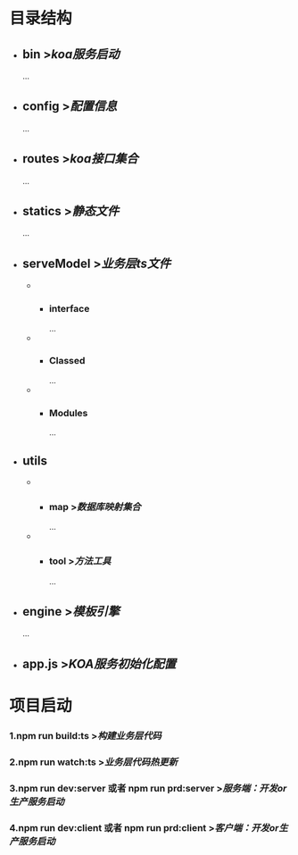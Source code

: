 
# 目录结构
* ## bin	  >*koa服务启动*
    ... 
* ## config    >*配置信息*
    ...
* ## routes     >*koa接口集合*
    ...
* ## statics   >*静态文件*
    ...
* ## serveModel    >*业务层ts文件*
    * * ### interface
        ...
    * * ### Classed
        ...
    * * ### Modules
        ...
* ## utils  
    * * ### map  >*数据库映射集合*
        ...
    * * ### tool  >*方法工具*
        ...
* ## engine  >*模板引擎*
    ...
* ## app.js  >*KOA服务初始化配置*

# 项目启动
 ### 1.npm run build:ts  >*构建业务层代码*
 ### 2.npm run watch:ts  >*业务层代码热更新*
 ### 3.npm run dev:server 或者 npm run prd:server  >*服务端：开发or生产服务启动*
 ### 4.npm run dev:client 或者 npm run prd:client  >*客户端：开发or生产服务启动*


